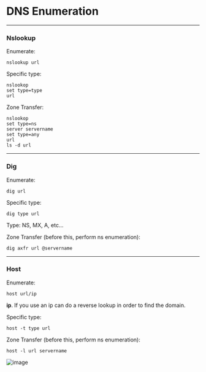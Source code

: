 # DNS Enumeration

--------------------------

### Nslookup

Enumerate:

````
nslookup url
````

Specific type:

````
nslookop
set type=type
url
````

Zone Transfer:

````
nslookop
set type=ns
server servername
set type=any
url
ls -d url
````


--------------------------
### Dig

Enumerate:

````
dig url
````

Specific type:

````
dig type url
````

Type: NS, MX, A, etc...

Zone Transfer (before this, perform ns enumeration):

````
dig axfr url @servername
````

-----------------------
### Host

Enumerate:

````
host url/ip
````
**ip**. If you use an ip can do a reverse lookup in order to find the domain.


Specific type:

````
host -t type url
````

Zone Transfer (before this, perform ns enumeration):

````
host -l url servername
````


![image](https://github.com/ELRame/HackingTools/assets/82544416/a90dfdf3-2260-4de5-8e13-979ce75167da)

